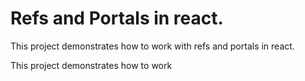 # Refs and Portals in react.

This project demonstrates how to work with refs and portals in react.

This project demonstrates how to work 

